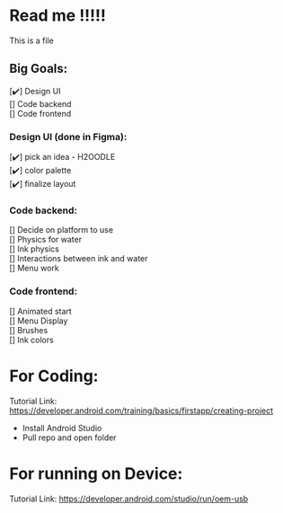 # Read me !!!!!
This is a file

## Big Goals: 
[✔️] Design UI  
[] Code backend  
[] Code frontend  
  
### Design UI (done in Figma):  
[✔️] pick an idea - H2OODLE  
[✔️] color palette   
[✔️] finalize layout  

  
### Code backend:  
[] Decide on platform to use  
[] Physics for water  
[] Ink physics   
[] Interactions between ink and water  
[] Menu work  
  
### Code frontend:  
[] Animated start  
[] Menu Display  
[] Brushes  
[] Ink colors
  
# For Coding:  
Tutorial Link: https://developer.android.com/training/basics/firstapp/creating-project  
- Install Android Studio
- Pull repo and open folder

# For running on Device:  
Tutorial Link: https://developer.android.com/studio/run/oem-usb  
